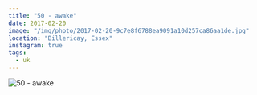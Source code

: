 ```yaml
---
title: "50 - awake"
date: 2017-02-20
image: "/img/photo/2017-02-20-9c7e8f6788ea9091a10d257ca86aa1de.jpg"
location: "Billericay, Essex"
instagram: true
tags:
  - uk
---
```


![50 - awake](/img/photo/2017-02-20-9c7e8f6788ea9091a10d257ca86aa1de.jpg)
